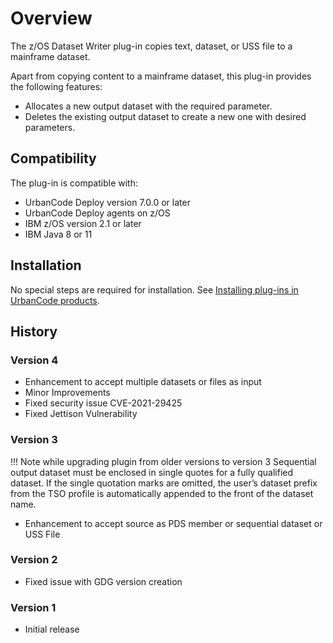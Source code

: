 # Overview

The z/OS Dataset Writer plug-in copies text, dataset, or USS file to a mainframe dataset.

Apart from copying content to a mainframe dataset, this plug-in provides the following features:

* Allocates a new output dataset with the required parameter.
* Deletes the existing output dataset to create a new one with desired parameters.

## Compatibility

The plug-in is compatible with:

* UrbanCode Deploy version 7.0.0 or later
* UrbanCode Deploy agents on z/OS
* IBM z/OS version 2.1 or later
* IBM Java 8 or 11

## Installation

No special steps are required for installation. See [Installing plug-ins in UrbanCode products](https://community.ibm.com/community/user/wasdevops/blogs/laurel-dickson-bull1/2022/06/13/install-plugins).

## History

### Version 4

* Enhancement to accept multiple datasets or files as input
* Minor Improvements
* Fixed security issue CVE-2021-29425
* Fixed Jettison Vulnerability

### Version 3

!!! Note 
    while upgrading plugin from older versions to version 3 
    Sequential output dataset must be enclosed in single quotes for a fully qualified dataset. 
    If the single quotation marks are omitted, the user’s dataset prefix from the TSO profile is 
    automatically appended to the front of the dataset name.

* Enhancement to accept source as PDS member or sequential dataset or USS File

### Version 2

* Fixed issue with GDG version creation

### Version 1

* Initial release
